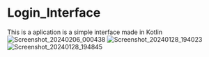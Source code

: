 # Login_Interface
 This is a aplication is a simple interface made in Kotlin
 ![Screenshot_20240206_000438](https://github.com/TafariDragon/Login_Interface/assets/106206000/9b482df2-d6e8-41c8-b573-f7408e21414a)
![Screenshot_20240128_194023](https://github.com/TafariDragon/Login_Interface/assets/106206000/623eb78d-12b9-4044-95b8-200e5c5c67db)
![Screenshot_20240128_194845](https://github.com/TafariDragon/Login_Interface/assets/106206000/4453df3c-f236-4881-9a5c-edd3cccd7797)
